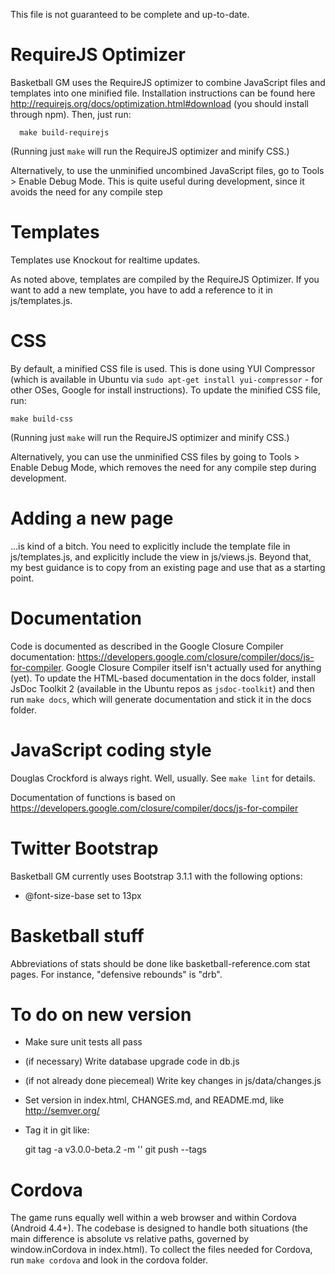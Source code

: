 This file is not guaranteed to be complete and up-to-date.



# RequireJS Optimizer

Basketball GM uses the RequireJS optimizer to combine JavaScript files and
templates into one minified file. Installation instructions can be found here
http://requirejs.org/docs/optimization.html#download (you should install through
npm). Then, just run:

      make build-requirejs

(Running  just `make` will run the RequireJS optimizer and minify CSS.)

Alternatively, to use the unminified uncombined JavaScript files, go to Tools >
Enable Debug Mode. This is quite useful during development, since it avoids the
need for any compile step



# Templates

Templates use Knockout for realtime updates.

As noted above, templates are compiled by the RequireJS Optimizer. If you want
to add a new template, you have to add a reference to it in js/templates.js.



# CSS

By default, a minified CSS file is used. This is done using YUI Compressor
(which is available in Ubuntu via `sudo apt-get install yui-compressor` - for
other OSes, Google for install instructions). To update the minified CSS file,
run:

    make build-css

(Running  just `make` will run the RequireJS optimizer and minify CSS.)

Alternatively, you can use the unminified CSS files by going to Tools > Enable
Debug Mode, which removes the need for any compile step during development.



# Adding a new page

...is kind of a bitch. You need to explicitly include the template file in
js/templates.js, and explicitly include the view in js/views.js. Beyond that,
my best guidance is to copy from an existing page and use that as a starting
point.



# Documentation

Code is documented as described in the Google Closure Compiler documentation:
<https://developers.google.com/closure/compiler/docs/js-for-compiler>. Google
Closure Compiler itself isn't actually used for anything (yet). To update the
HTML-based documentation in the docs folder, install JsDoc Toolkit 2 (available
in the Ubuntu repos as `jsdoc-toolkit`) and then run `make docs`, which will
generate documentation and stick it in the docs folder.



# JavaScript coding style

Douglas Crockford is always right. Well, usually. See `make lint` for details.

Documentation of functions is based on
https://developers.google.com/closure/compiler/docs/js-for-compiler



# Twitter Bootstrap

Basketball GM currently uses Bootstrap 3.1.1 with the following options:

* @font-size-base set to 13px



# Basketball stuff

Abbreviations of stats should be done like basketball-reference.com stat pages.
For instance, "defensive rebounds" is "drb".



# To do on new version

- Make sure unit tests all pass
- (if necessary) Write database upgrade code in db.js
- (if not already done piecemeal) Write key changes in js/data/changes.js
- Set version in index.html, CHANGES.md, and README.md, like http://semver.org/
- Tag it in git like:

    git tag -a v3.0.0-beta.2 -m ''
    git push --tags



# Cordova

The game runs equally well within a web browser and within Cordova (Android
4.4+). The codebase is designed to handle both situations (the main difference
is absolute vs relative paths, governed by window.inCordova in index.html). To
collect the files needed for Cordova, run `make cordova` and look in the cordova
folder.